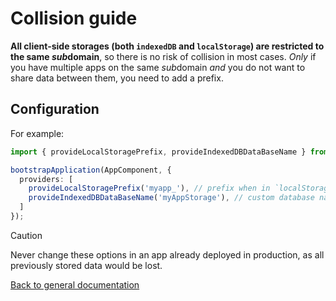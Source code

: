 # Collision guide

**All client-side storages (both `indexedDB` and `localStorage`) are restricted to the same *sub*domain**, so there is no risk of collision in most cases. *Only* if you have multiple apps on the same *sub*domain *and* you do not want to share data between them, you need to add a prefix.

## Configuration

For example:

```typescript
import { provideLocalStoragePrefix, provideIndexedDBDataBaseName } from '@ngx-pwa/local-storage';

bootstrapApplication(AppComponent, {
  providers: [
    provideLocalStoragePrefix('myapp_'), // prefix when in `localStorage` fallback
    provideIndexedDBDataBaseName('myAppStorage'), // custom database name when in `indexedDB`
  ]
});
```

> [!CAUTION]
> Never change these options in an app already deployed in production, as all previously stored data would be lost.

[Back to general documentation](../README.md)
